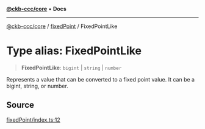 [**@ckb-ccc/core**](README.md) • **Docs**

***

[@ckb-ccc/core](README.md) / [fixedPoint](fixedPoint.md) / FixedPointLike

# Type alias: FixedPointLike

> **FixedPointLike**: `bigint` \| `string` \| `number`

Represents a value that can be converted to a fixed point value.
It can be a bigint, string, or number.

## Source

[fixedPoint/index.ts:12](https://github.com/SpectreMercury/ccc/blob/1b34760fdeb60ebebc0a7e641c12ef11dff1e7d0/packages/core/src/fixedPoint/index.ts#L12)

